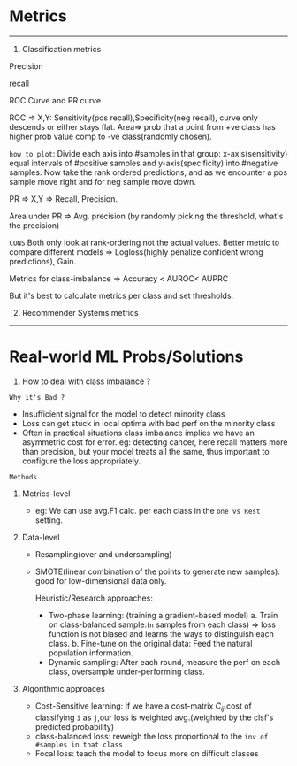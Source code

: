 # Metrics


---



1. Classification metrics

Precision


recall

ROC Curve and PR curve

ROC => X,Y: Sensitivity(pos recall),Specificity(neg recall), curve only descends or either stays flat. Area=> prob that a point from +ve class has higher prob value comp to -ve class(randomly chosen).

`how to plot`: Divide each axis into #samples in that group: x-axis(sensitivity) equal intervals of #positive samples and y-axis(specificity) into #negative samples. Now take the rank ordered predictions, and as we encounter a pos sample move right and for neg sample move down.

PR => X,Y => Recall, Precision.

Area under PR => Avg. precision (by randomly picking the threshold, what's the precision)


`CONS`
Both only look at rank-ordering not the actual values. Better metric to compare different models => Logloss(highly penalize confident wrong predictions), Gain.

Metrics for class-imbalance => Accuracy < AUROC< AUPRC

But it's best to calculate metrics per class and set thresholds.


2. Recommender Systems metrics


------------------------

# Real-world ML Probs/Solutions



1. How to deal with class imbalance ?

`Why it's Bad ?`

- Insufficient signal for the model to detect minority class
- Loss can get stuck in local optima with bad perf on the minority class
- Often in practical situations class imbalance implies we have an asymmetric cost for error. eg: detecting cancer, here recall matters more than precision, but your model treats all the same, thus important to configure the loss appropriately.

`Methods`

1. Metrics-level
   - eg: We can use avg.F1 calc. per each class in the `one vs Rest` setting.
2. Data-level
   - Resampling(over and undersampling)
   - SMOTE(linear combination of the points to generate new samples): good for low-dimensional data only.
  
     Heuristic/Research approaches:
      - Two-phase learning: (training a gradient-based model)
         a. Train on class-balanced sample:(`n` samples from each class) => loss function is not biased and learns the ways to distinguish each class.
         b. Fine-tune on the original data: Feed the natural population information.
     - Dynamic sampling: After each round, measure the perf on each class, oversample under-performing class.
    
 3. Algorithmic approaces
    - Cost-Sensitive learning: If we have a cost-matrix $C_{ij}$,cost of classifying `i` as `j`,our loss is weighted avg.(weighted by the clsf's predicted probability)
    - class-balanced loss: reweigh the loss proportional to the `inv of #samples in that class`
    - Focal loss: teach the model to focus more on difficult classes
   











